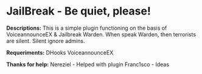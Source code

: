 # JailBreak - Be quiet, please!

**Descriptions:**
This is a simple plugin functioning on the basis of VoiceannounceEX & Jailbreak Warden. When speak Warden, then terrorists are silent. Silent ignore admins.

**Requeriments:**
DHooks
VoiceannounceEX

**Thanks for help:**
Nereziel - Helped with plugin
Franc1sco - Ideas

